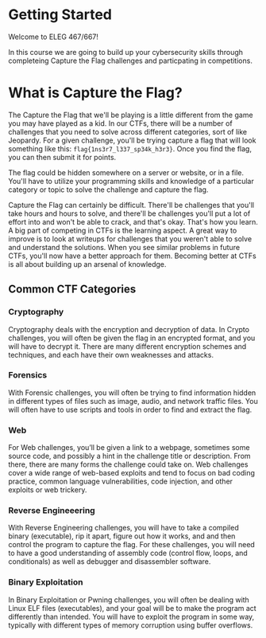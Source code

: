 # Getting Started
Welcome to ELEG 467/667!

In this course we are going to build up your cybersecurity skills through completeing Capture the Flag challenges and particpating in competitions.


# What is Capture the Flag?
The Capture the Flag that we'll be playing is a little different from the game you may have played as a kid. In our CTFs, there will be a number of challenges that you need to solve across different categories, sort of like Jeopardy. For a given challenge, you'll be trying capture a flag that will look something like this: ```flag{1ns3r7_l337_sp34k_h3r3}```. Once you find the flag, you can then submit it for points.

The flag could be hidden somewhere on a server or website, or in a file. You'll have to utilize your programming skills and knowledge of a particular category or topic to solve the challenge and capture the flag.

Capture the Flag can certainly be difficult. There'll be challenges that you'll take hours and hours to solve, and there'll be challenges you'll put a lot of effort into and won't be able to crack, and that's okay. That's how you learn. A big part of competing in CTFs is the learning aspect. A great way to improve is to look at writeups for challenges that you weren't able to solve and understand the solutions. When you see similar problems in future CTFs, you'll now have a better approach for them. Becoming better at CTFs is all about building up an arsenal of knowledge.


## Common CTF Categories
### Cryptography
Cryptography deals with the encryption and decryption of data. In Crypto challenges, you will often be given the flag in an encrypted format, and you will have to decrypt it. There are many different encryption schemes and techniques, and each have their own weaknesses and attacks.


### Forensics
With Forensic challenges, you will often be trying to find information hidden in different types of files such as image, audio, and network traffic files. You will often have to use scripts and tools in order to find and extract the flag.


### Web
For Web challenges, you’ll be given a link to a webpage, sometimes some source code, and possibly a hint in the challenge title or description. From there, there are many forms the challenge could take on. Web challenges cover a wide range of web-based exploits and tend to focus on bad coding practice, common language vulnerabilities, code injection, and other exploits or web trickery.


### Reverse Engineeering
With Reverse Engineering challenges, you will have to take a compiled binary (executable), rip it apart, figure out how it works, and and then control the program to capture the flag. For these challenges, you will need to have a good understanding of assembly code (control flow, loops, and conditionals) as well as debugger and disassembler software.


### Binary Exploitation
In Binary Exploitation or Pwning challenges, you will often be dealing with Linux ELF files (executables), and your goal will be to make the program act differently than intended. You will have to exploit the program in some way, typically with different types of memory corruption using buffer overflows.
